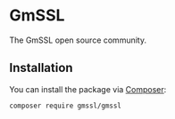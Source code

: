 # GmSSL

The GmSSL open source community.

## Installation

You can install the package via [Composer](https://getcomposer.org/):

```bash
composer require gmssl/gmssl
```
